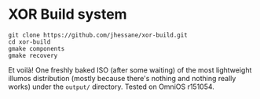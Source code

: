 # XOR Build system

```
git clone https://github.com/jhessane/xor-build.git
cd xor-build
gmake components
gmake recovery
```
Et voilà! One freshly baked ISO (after some waiting) of the most lightweight illumos distribution (mostly because there's nothing and nothing really works) under the ```output/``` directory. Tested on OmniOS r151054.

